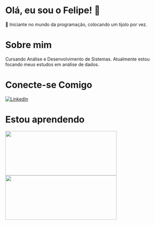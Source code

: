 # Olá, eu sou o Felipe! 👋

🌱 Iniciante no mundo da programação, colocando um tijolo por vez.

# Sobre mim
 Cursando Análise e Desenvolvimento de Sistemas.
 Atualmente estou focando meus estudos em análise de dados.

# Conecte-se Comigo
 [![LinkedIn](https://img.shields.io/badge/LinkedIn-0077B5?style=for-the-badge&logo=linkedin&logoColor=white)](https://www.linkedin.com/in/felipe-cavalcante-15325219b/)

 # Estou aprendendo
 <img width="350px" height="140em" src="https://github-readme-stats.vercel.app/api/top-langs/?username=FelipeCavalcantee&hide=html&layout=compact&theme=calm" /></td> <a href="https://github.com/AdrielyZBoller/"> <img width="350px" height="140em" src="https://github-readme-stats.vercel.app/api?username=FelipeCavalcantee&show_icons=true&theme=calm&include_commits=true"/>
</a>
